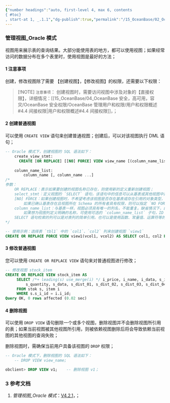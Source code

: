 ```yaml
---
{"number headings":"auto, first-level 4, max 6, contents
{ #toc}
, start-at 1, _.1.1","dg-publish":true,"permalink":"/15_OceanBase/02_OceanBase 基本操作/数据库对象管理_Oracle 租户/管理视图_Oracle 模式/","dgPassFrontmatter":true}
---
```




### 管理视图_Oracle 模式
视图用来展示表的查询结果。大部分能使用表的地方，都可以使用视图；如果经常访问的数据分布在多个表里时，使用视图是最好的方法；

#### 1 注意事项
创建，修改视图除了需要 【创建视图】，【修改视图】的权限，还需要以下权限：

> [!NOTE] `注意事项`：
> 创建视图时，需要访问视图中涉及对象的【直接权限】，详细情况：[[15_OceanBase/04_OceanBase 安全，高可用，容灾/OceanBase 安全权限/OceanBase 管理用户和权限/用户和权限概述#4.4 间接权限\|用户和权限概述#4.4 间接权限]]，；


#### 2 创建普通视图
可以使用 `CREATE VIEW` 语句来创建普通视图；创建后，可以对该视图执行 DML 语句；

```sql
-- Oracle 模式下，创建视图的 SQL 语法如下：
	create_view_stmt:
	  CREATE [OR REPLACE] [[NO] FORCE] VIEW view_name [(column_name_list)] AS select_stmt;
	
	column_name_list:
	    column_name [, column_name ...]
/*
参数：
	OR REPLACE：表示如果要创建的视图名称已存在，则使用新的定义重新创建视图；
	select_stmt：定义视图的 `SELECT` 语句，该语句中的信息可以从基表或其他视图中选取；
	[NO] FORCE：如果创建视图时，不希望考虑该视图是否存在基表或存在引用的对象类型，以及视图所在 Schema 的所有者是否具有权限时，则需要指定 `FORCE`；
	    如果已确认基表存在且视图所在 Schema 的所有者具有权限，则可以指定 `NO FORCE`。默认为 `NO FORCE`；
	column_name_list：与基表一样，视图必须具有唯一的列名，不能重复。缺省情况下，由 `SELECT` 语句检索的列名将用作视图列名；
	    如果想为视图列定义明确的名称，可使用可选的 `column_name_list` 子句，ID 之间使用逗号分隔。`column_name_list` 中的名称数目必须等于 `SELECT`语句检索的列数；
    SELECT 语句检索的列可以是对表列的简单引用。也可以是使用函数、常量值、运算符等的表达式；
*/
```


```sql
-- 使用示例：选择表 `tbl1` 中的 `col1`、`col2` 列来创建视图 `view1`
CREATE OR REPLACE FORCE VIEW view1(vcol1, vcol2) AS SELECT col1, col2 FROM tbl1;
```

#### 3 修改普通视图
您可以使用 `CREATE OR REPLACE VIEW` 语句来对普通视图进行修改；

```sql
-- 修改视图 stock_item
CREATE OR REPLACE VIEW stock_item AS
     SELECT /*+ leading(s) use_merge(i) */ i_price, i_name, i_data, s_i_id, s_w_id, s_order_cnt, s_ytd, s_remote_cnt, 
	     s_quantity, s_data, s_dist_01, s_dist_02, s_dist_03, s_dist_04, s_dist_05, s_dist_06, s_dist_07, s_dist_08, s_dist_09, s_dist_10
     FROM stok s, item i
     WHERE s.s_i_id = i.i_id;
Query OK, 0 rows affected (0.02 sec)
```


#### 4 删除视图
可以使用 `DROP VIEW` 语句删除一个或多个视图，删除视图并不会删除视图所引用的表；如果当前视图被其他视图所引用，则被依赖视图删除后将会导致依赖当前视图的其他视图的查询失败；

删除视图时，需确保当前用户具备该视图的 `DROP` 权限；

```sql
-- Oracle 模式下，删除视图的 SQL 语法如下：
	-- DROP VIEW view_name;

obclient> DROP VIEW v1;    -- 删除视图 v1；
```


### 3 参考文档
1. *管理视图_Oracle 模式*：[V4.2.1](https://www.oceanbase.com/docs/common-oceanbase-database-cn-1000000000218615)，；


